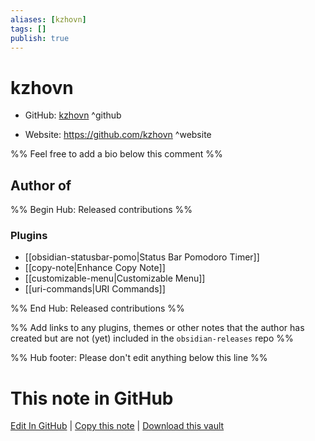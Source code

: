 ```yaml
---
aliases: [kzhovn]
tags: []
publish: true
---
```


# kzhovn

- GitHub: [kzhovn](https://github.com/kzhovn/) ^github
<!-- - Discord: `@` ^discord-->
- Website: <https://github.com/kzhovn> ^website
<!-- - [[Publish sites|Publish site]]: <https://> ^publish-->

%% Feel free to add a bio below this comment %%

## Author of

%% Begin Hub: Released contributions %%

### Plugins

- [[obsidian-statusbar-pomo|Status Bar Pomodoro Timer]]
- [[copy-note|Enhance Copy Note]]
- [[customizable-menu|Customizable Menu]]
- [[uri-commands|URI Commands]]

%% End Hub: Released contributions %%

%% Add links to any plugins, themes or other notes that the author has created but are not (yet) included in the `obsidian-releases` repo %%

<!--
### Unlisted plugins
-->

<!--
### Others
-->

<!--
## Sponsor this author
-->

<!-- - [[GitHub sponsors]]: [Sponsor @kzhovn on GitHub Sponsors](https://github.com/sponsors/kzhovn) ^github-sponsor-->
<!-- - [[Buy me a coffee]]: <https://> ^buy-me-a-coffee-->
<!-- - [[PayPal]]: <https://> ^paypal-->
<!-- - [[Patreon]]: <https://> ^patreon-->

<!--
## Follow this author
-->

<!-- - [[YouTube Channels|On YouTube]]: <https://> ^youtube-->
<!-- - Twitter: <https://> ^twitter-->
<!-- - ... -->

%% Hub footer: Please don't edit anything below this line %%

# This note in GitHub

<span class="git-footer">[Edit In GitHub](https://github.dev/obsidian-community/obsidian-hub/blob/main/01%20-%20Community/People/kzhovn.md "git-hub-edit-note") | [Copy this note](https://raw.githubusercontent.com/obsidian-community/obsidian-hub/main/01%20-%20Community/People/kzhovn.md "git-hub-copy-note") | [Download this vault](https://github.com/obsidian-community/obsidian-hub/archive/refs/heads/main.zip "git-hub-download-vault") </span>
